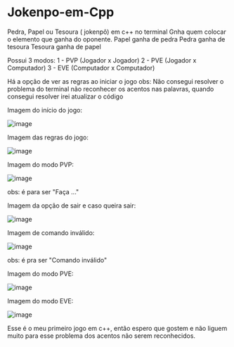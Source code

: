 # Jokenpo-em-Cpp
Pedra, Papel ou Tesoura ( jokenpô) em c++ no terminal
Gnha quem colocar o elemento que ganha do oponente.
Papel ganha de pedra
Pedra ganha de tesoura
Tesoura ganha de papel


Possui 3 modos:
1 - PVP (Jogador x Jogador)
2 - PVE (Jogador x Computador)
3 - EVE (Computador x Computador)

Há a opção de ver as regras ao iniciar o jogo
obs: Não consegui resolver o problema do terminal não reconhecer os acentos nas palavras, quando consegui resolver irei atualizar o código

Imagem do início do jogo:

![image](https://github.com/JulianoTTB/Jokenpo-em-Cpp/assets/165704806/61268789-3741-4340-a661-692810af288d)

Imagem das regras do jogo:

![image](https://github.com/JulianoTTB/Jokenpo-em-Cpp/assets/165704806/71fd07e9-a00d-42e7-875f-4bd3cc122de7)

Imagem do modo PVP:

![image](https://github.com/JulianoTTB/Jokenpo-em-Cpp/assets/165704806/60eb3068-0fab-40fd-86bd-9938614264ae)

obs: é para ser "Faça ..."

Imagem da opção de sair e caso queira sair:

![image](https://github.com/JulianoTTB/Jokenpo-em-Cpp/assets/165704806/b1a67019-c3b9-4b4f-a783-4ec5feaaede3)

Imagem de comando inválido:

![image](https://github.com/JulianoTTB/Jokenpo-em-Cpp/assets/165704806/54c79f49-fc56-4d2b-97ac-8f779250133e)

obs: é pra ser "Comando inválido"

Imagem do modo PVE:

![image](https://github.com/JulianoTTB/Jokenpo-em-Cpp/assets/165704806/0ea8f36f-4069-45a9-b12d-c03c83762b8b)

Imagem do modo EVE:

![image](https://github.com/JulianoTTB/Jokenpo-em-Cpp/assets/165704806/c6b74d6b-d38a-408b-90f1-3e766c2a44dc)

Esse é o meu primeiro jogo em c++, então espero que gostem e não liguem muito para esse problema dos acentos não serem reconhecidos.
